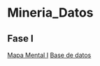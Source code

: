 # Mineria_Datos

## Fase I
[Mapa Mental I](https://github.com/Eduardo30Lopez/Mineria_Datos/blob/main/Miner%C3%ADa%20de%20Datos/MapaMental_1_1871089.pdf)
[Base de datos](https://github.com/TennetA0/Mineria_FCFM/blob/main/Ej1_BasesDatos_Equipo_8.pdf)
